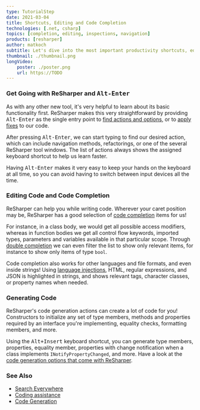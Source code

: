 ```yaml
---
type: TutorialStep
date: 2021-03-04
title: Shortcuts, Editing and Code Completion
technologies: [.net, csharp]
topics: [completion, editing, inspections, navigation]
products: [resharper]
author: matkoch
subtitle: Let's dive into the most important productivity shortcuts, editing, and code completion.
thumbnail: ./thumbnail.png
longVideo: 
    poster: ./poster.png
    url: https://TODO
---
```


### Get Going with ReSharper and <kbd>Alt-Enter</kbd>

As with any other new tool, it's very helpful to learn about its basic functionality first. ReSharper makes this very straightforward by providing <kbd>Alt-Enter</kbd> as the single entry point to [find actions and options](https://www.jetbrains.com/help/resharper/Navigating_to_Action.html), or to [apply fixes](https://www.jetbrains.com/help/resharper/Code_Analysis__Quick-Fixes.html) to our code.

After pressing <kbd>Alt-Enter</kbd>, we can start typing to find our desired action, which can include navigation methods, refactorings, or one of the several ReSharper tool windows. The list of actions always shows the assigned keyboard shortcut to help us learn faster.

Having <kbd>Alt-Enter</kbd> makes it very easy to keep your hands on the keyboard at all time, so you can avoid having to switch between input devices all the time.

### Editing Code and Code Completion

ReSharper can help you while writing code. Wherever your caret position may be, ReSharper has a good selection of [code completion](https://www.jetbrains.com/help/resharper/Auto-Completing_Code.html) items for us!

For instance, in a class body, we would get all possible access modifiers, whereas in function bodies we get all control flow keywords, imported types, parameters and variables available in that particular scope. Through [double completion](https://www.jetbrains.com/help/resharper/Coding_Assistance__Code_Completion__Double.html) we can even filter the list to show only relevant items, for instance to show only items of type `bool`.

Code completion also works for other languages and file formats, and even inside strings! Using [language injections](https://www.jetbrains.com/help/resharper/Auto-Completing_Code.html), HTML, regular expressions, and JSON is highlighted in strings, and shows relevant tags, character classes, or property names when needed.

### Generating Code

ReSharper's code generation actions can create a lot of code for you! Constructors to initialize any set of type members, methods and properties required by an interface you're implementing, equality checks, formatting members, and more.

Using the <kbd>Alt+Insert</kbd> keyboard shortcut, you can generate type members, properties, equality member, properties with change notification when a class implements `INotifyPropertyChanged`, and more. Have a look at the [code generation options that come with ReSharper](https://www.jetbrains.com/help/resharper/Code_Generation__Index.html).

### See Also

- [Search Everywhere](https://www.jetbrains.com/help/resharper/Navigation_and_Search__Go_to_Type.html)
- [Coding assistance](https://www.jetbrains.com/help/resharper/Coding_Assistance__Index.html)
- [Code Generation](https://www.jetbrains.com/help/resharper/Code_Generation__Index.html)
